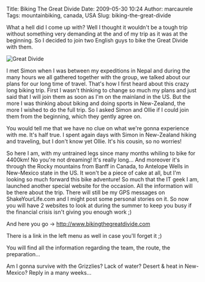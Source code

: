 Title: Biking The Great Divide
Date: 2009-05-30 10:24
Author: marcaurele
Tags: mountainbiking, canada, USA
Slug: biking-the-great-divide

What a hell did I come up with? Well I thought it wouldn't be a tough
trip without something very demanding at the and of my trip as it was at
the beginning. So I decided to join two English guys to bike the Great
Divide with them.

![Great Divide](http://shakeyourlife.com/sites/shakeyourlife.com/files/great_divide_set.gif)

I met Simon when I was between my expeditions in Nepal and during the
many hours we all gathered together with the group, we talked about our
plans for our long time of travel. That's how I first heard about this
crazy long biking trip. First I wasn't thinking to change so much my
plans and just said that I will join them as soon as I'm on the mainland
in the US. But the more I was thinking about biking and doing sports in
New-Zealand, the more I wished to do the full trip. So I asked Simon and
Ollie if I could join them from the beginning, which they gently agree
on.  

You would tell me that we have no clue on what we're gonna experience
with me. It's half true. I spent again days with Simon in New-Zealand
hiking and traveling, but I don't know yet Ollie. It's his cousin, so no
worries!

So here I am, with my untrained legs since many months whiling to bike
for 4400km! No you're not dreaming! It's really long... And moreover
it's through the Rocky mountains from Banff in Canada, to Antelope Wells
in New-Mexico state in the US. It won't be a piece of cake at all, but
I'm looking so much forward this bike adventure! So much that the IT
geek I am, launched another special website for the occasion. All the
information will be there about the trip. There will still be my GPS
messages on ShakeYourLife.com and I might post some personal stories on
it. So now you will have 2 websites to look at during the summer to keep
you busy if the financial crisis isn't giving you enough work ;)

And here you go -\> <http://www.bikingthegreatdivide.com>  

There is a link in the left menu as well in case you'll forget it ;)  

You will find all the information regarding the team, the route, the
preparation...

Am I gonna survive with the Grizzlies? Lack of water? Desert & heat in
New-Mexico? Reply in a many weeks...
